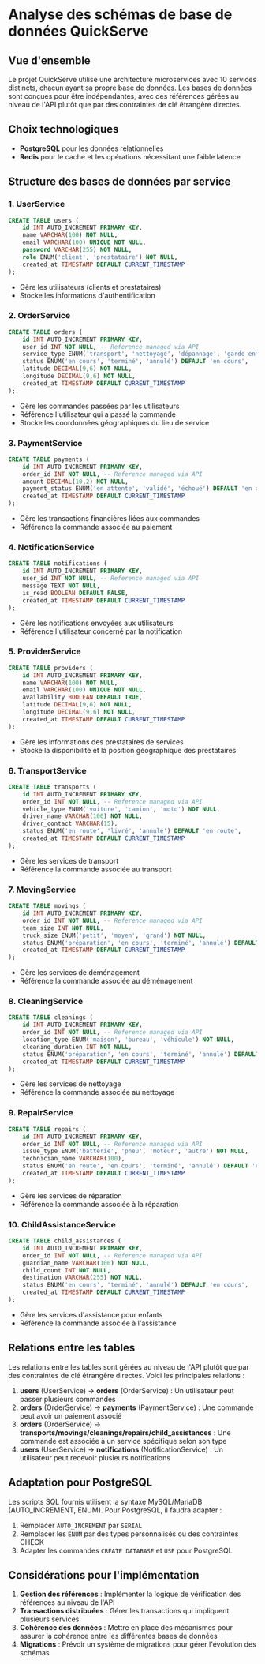 # Analyse des schémas de base de données QuickServe

## Vue d'ensemble
Le projet QuickServe utilise une architecture microservices avec 10 services distincts, chacun ayant sa propre base de données. Les bases de données sont conçues pour être indépendantes, avec des références gérées au niveau de l'API plutôt que par des contraintes de clé étrangère directes.

## Choix technologiques
- **PostgreSQL** pour les données relationnelles
- **Redis** pour le cache et les opérations nécessitant une faible latence

## Structure des bases de données par service

### 1. UserService
```sql
CREATE TABLE users (
    id INT AUTO_INCREMENT PRIMARY KEY,
    name VARCHAR(100) NOT NULL,
    email VARCHAR(100) UNIQUE NOT NULL,
    password VARCHAR(255) NOT NULL,
    role ENUM('client', 'prestataire') NOT NULL,
    created_at TIMESTAMP DEFAULT CURRENT_TIMESTAMP
);
```
- Gère les utilisateurs (clients et prestataires)
- Stocke les informations d'authentification

### 2. OrderService
```sql
CREATE TABLE orders (
    id INT AUTO_INCREMENT PRIMARY KEY,
    user_id INT NOT NULL, -- Reference managed via API
    service_type ENUM('transport', 'nettoyage', 'dépannage', 'garde enfant', 'déménagement') NOT NULL,
    status ENUM('en cours', 'terminé', 'annulé') DEFAULT 'en cours',
    latitude DECIMAL(9,6) NOT NULL,
    longitude DECIMAL(9,6) NOT NULL,
    created_at TIMESTAMP DEFAULT CURRENT_TIMESTAMP
);
```
- Gère les commandes passées par les utilisateurs
- Référence l'utilisateur qui a passé la commande
- Stocke les coordonnées géographiques du lieu de service

### 3. PaymentService
```sql
CREATE TABLE payments (
    id INT AUTO_INCREMENT PRIMARY KEY,
    order_id INT NOT NULL, -- Reference managed via API
    amount DECIMAL(10,2) NOT NULL,
    payment_status ENUM('en attente', 'validé', 'échoué') DEFAULT 'en attente',
    created_at TIMESTAMP DEFAULT CURRENT_TIMESTAMP
);
```
- Gère les transactions financières liées aux commandes
- Référence la commande associée au paiement

### 4. NotificationService
```sql
CREATE TABLE notifications (
    id INT AUTO_INCREMENT PRIMARY KEY,
    user_id INT NOT NULL, -- Reference managed via API
    message TEXT NOT NULL,
    is_read BOOLEAN DEFAULT FALSE,
    created_at TIMESTAMP DEFAULT CURRENT_TIMESTAMP
);
```
- Gère les notifications envoyées aux utilisateurs
- Référence l'utilisateur concerné par la notification

### 5. ProviderService
```sql
CREATE TABLE providers (
    id INT AUTO_INCREMENT PRIMARY KEY,
    name VARCHAR(100) NOT NULL,
    email VARCHAR(100) UNIQUE NOT NULL,
    availability BOOLEAN DEFAULT TRUE,
    latitude DECIMAL(9,6) NOT NULL,
    longitude DECIMAL(9,6) NOT NULL,
    created_at TIMESTAMP DEFAULT CURRENT_TIMESTAMP
);
```
- Gère les informations des prestataires de services
- Stocke la disponibilité et la position géographique des prestataires

### 6. TransportService
```sql
CREATE TABLE transports (
    id INT AUTO_INCREMENT PRIMARY KEY,
    order_id INT NOT NULL, -- Reference managed via API
    vehicle_type ENUM('voiture', 'camion', 'moto') NOT NULL,
    driver_name VARCHAR(100) NOT NULL,
    driver_contact VARCHAR(15),
    status ENUM('en route', 'livré', 'annulé') DEFAULT 'en route',
    created_at TIMESTAMP DEFAULT CURRENT_TIMESTAMP
);
```
- Gère les services de transport
- Référence la commande associée au transport

### 7. MovingService
```sql
CREATE TABLE movings (
    id INT AUTO_INCREMENT PRIMARY KEY,
    order_id INT NOT NULL, -- Reference managed via API
    team_size INT NOT NULL,
    truck_size ENUM('petit', 'moyen', 'grand') NOT NULL,
    status ENUM('préparation', 'en cours', 'terminé', 'annulé') DEFAULT 'préparation',
    created_at TIMESTAMP DEFAULT CURRENT_TIMESTAMP
);
```
- Gère les services de déménagement
- Référence la commande associée au déménagement

### 8. CleaningService
```sql
CREATE TABLE cleanings (
    id INT AUTO_INCREMENT PRIMARY KEY,
    order_id INT NOT NULL, -- Reference managed via API
    location_type ENUM('maison', 'bureau', 'véhicule') NOT NULL,
    cleaning_duration INT NOT NULL,
    status ENUM('préparation', 'en cours', 'terminé', 'annulé') DEFAULT 'préparation',
    created_at TIMESTAMP DEFAULT CURRENT_TIMESTAMP
);
```
- Gère les services de nettoyage
- Référence la commande associée au nettoyage

### 9. RepairService
```sql
CREATE TABLE repairs (
    id INT AUTO_INCREMENT PRIMARY KEY,
    order_id INT NOT NULL, -- Reference managed via API
    issue_type ENUM('batterie', 'pneu', 'moteur', 'autre') NOT NULL,
    technician_name VARCHAR(100),
    status ENUM('en route', 'en cours', 'terminé', 'annulé') DEFAULT 'en route',
    created_at TIMESTAMP DEFAULT CURRENT_TIMESTAMP
);
```
- Gère les services de réparation
- Référence la commande associée à la réparation

### 10. ChildAssistanceService
```sql
CREATE TABLE child_assistances (
    id INT AUTO_INCREMENT PRIMARY KEY,
    order_id INT NOT NULL, -- Reference managed via API
    guardian_name VARCHAR(100) NOT NULL,
    child_count INT NOT NULL,
    destination VARCHAR(255) NOT NULL,
    status ENUM('en cours', 'terminé', 'annulé') DEFAULT 'en cours',
    created_at TIMESTAMP DEFAULT CURRENT_TIMESTAMP
);
```
- Gère les services d'assistance pour enfants
- Référence la commande associée à l'assistance

## Relations entre les tables

Les relations entre les tables sont gérées au niveau de l'API plutôt que par des contraintes de clé étrangère directes. Voici les principales relations :

1. **users** (UserService) → **orders** (OrderService) : Un utilisateur peut passer plusieurs commandes
2. **orders** (OrderService) → **payments** (PaymentService) : Une commande peut avoir un paiement associé
3. **orders** (OrderService) → **transports/movings/cleanings/repairs/child_assistances** : Une commande est associée à un service spécifique selon son type
4. **users** (UserService) → **notifications** (NotificationService) : Un utilisateur peut recevoir plusieurs notifications

## Adaptation pour PostgreSQL

Les scripts SQL fournis utilisent la syntaxe MySQL/MariaDB (AUTO_INCREMENT, ENUM). Pour PostgreSQL, il faudra adapter :

1. Remplacer `AUTO_INCREMENT` par `SERIAL`
2. Remplacer les `ENUM` par des types personnalisés ou des contraintes CHECK
3. Adapter les commandes `CREATE DATABASE` et `USE` pour PostgreSQL

## Considérations pour l'implémentation

1. **Gestion des références** : Implémenter la logique de vérification des références au niveau de l'API
2. **Transactions distribuées** : Gérer les transactions qui impliquent plusieurs services
3. **Cohérence des données** : Mettre en place des mécanismes pour assurer la cohérence entre les différentes bases de données
4. **Migrations** : Prévoir un système de migrations pour gérer l'évolution des schémas
